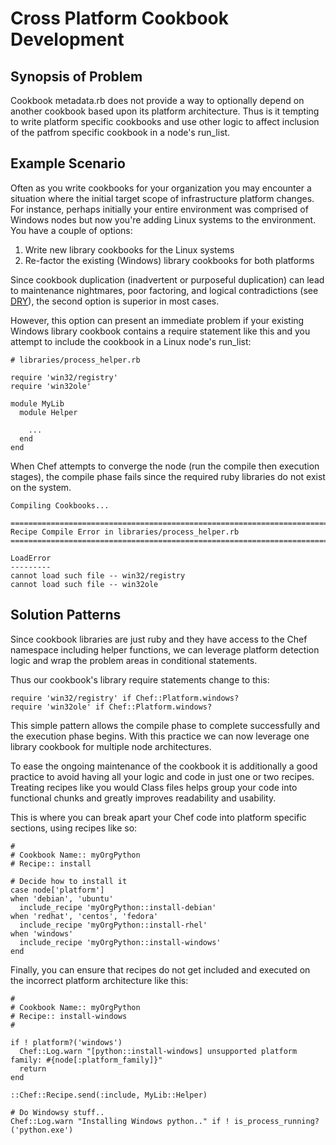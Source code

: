 # Cross Platform Cookbook Development

## Synopsis of Problem
Cookbook metadata.rb does not provide a way to optionally depend on another cookbook based upon its platform architecture.  Thus is it tempting to write platform specific cookbooks and use other logic to affect inclusion of the patfrom specific cookbook in a node's run_list.

## Example Scenario
Often as you write cookbooks for your organization you may encounter a situation where the initial target scope of infrastructure platform changes. For instance, perhaps initially your entire environment was comprised of Windows nodes but now you're adding Linux systems to the environment. You have a couple of options:

1. Write new library cookbooks for the Linux systems
2. Re-factor the existing (Windows) library cookbooks for both platforms

Since cookbook duplication (inadvertent or purposeful duplication) can lead to maintenance nightmares, poor factoring, and logical contradictions (see [DRY](http://c2.com/cgi/wiki?DontRepeatYourself)), the second option is superior in most cases.

However, this option can present an immediate problem if your existing Windows library cookbook contains a require statement like this and you attempt to include the cookbook in a Linux node's run_list:

```
# libraries/process_helper.rb

require 'win32/registry'
require 'win32ole'

module MyLib
  module Helper

    ...
  end
end
```
When Chef attempts to converge the node (run the compile then execution stages), the compile phase fails since the required ruby libraries do not exist on the system.

```
Compiling Cookbooks...

================================================================================
Recipe Compile Error in libraries/process_helper.rb
================================================================================

LoadError
---------
cannot load such file -- win32/registry
cannot load such file -- win32ole
```

## Solution Patterns

Since cookbook libraries are just ruby and they have access to the Chef namespace including helper functions, we can leverage platform detection logic and wrap the problem areas in conditional statements.

Thus our cookbook's library require statements change to this:

```
require 'win32/registry' if Chef::Platform.windows?
require 'win32ole' if Chef::Platform.windows?
```

This simple pattern allows the compile phase to complete successfully and the execution phase begins. With this practice we can now leverage one library cookbook for multiple node architectures.

To ease the ongoing maintenance of the cookbook it is additionally a good practice to avoid having all your logic and code in just one or two recipes.  Treating recipes like you would Class files helps group your code into functional chunks and greatly improves readability and usability.

This is where you can break apart your Chef code into platform specific sections, using recipes like so:

```
#
# Cookbook Name:: myOrgPython
# Recipe:: install

# Decide how to install it
case node['platform']
when 'debian', 'ubuntu'
  include_recipe 'myOrgPython::install-debian'
when 'redhat', 'centos', 'fedora'
  include_recipe 'myOrgPython::install-rhel'
when 'windows'
  include_recipe 'myOrgPython::install-windows'
end

```

Finally, you can ensure that recipes do not get included and executed on the incorrect platform architecture like this:

```
#
# Cookbook Name:: myOrgPython
# Recipe:: install-windows
#

if ! platform?('windows')
  Chef::Log.warn "[python::install-windows] unsupported platform family: #{node[:platform_family]}"
  return
end

::Chef::Recipe.send(:include, MyLib::Helper)

# Do Windowsy stuff..
Chef::Log.warn "Installing Windows python.." if ! is_process_running?('python.exe')
```
